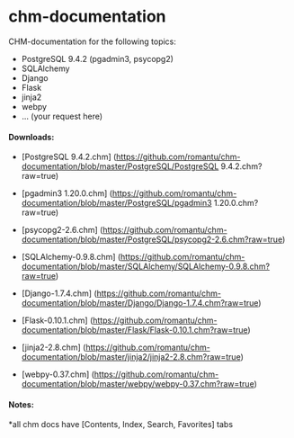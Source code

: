 # chm-documentation

CHM-documentation for the following topics:

- PostgreSQL 9.4.2 (pgadmin3, psycopg2)
- SQLAlchemy
- Django
- Flask
- jinja2
- webpy
- ... (your request here)

#### Downloads:
- [PostgreSQL 9.4.2.chm]
(https://github.com/romantu/chm-documentation/blob/master/PostgreSQL/PostgreSQL 9.4.2.chm?raw=true)

- [pgadmin3 1.20.0.chm]
(https://github.com/romantu/chm-documentation/blob/master/PostgreSQL/pgadmin3 1.20.0.chm?raw=true)

- [psycopg2-2.6.chm]
(https://github.com/romantu/chm-documentation/blob/master/PostgreSQL/psycopg2-2.6.chm?raw=true)

- [SQLAlchemy-0.9.8.chm]
(https://github.com/romantu/chm-documentation/blob/master/SQLAlchemy/SQLAlchemy-0.9.8.chm?raw=true)

- [Django-1.7.4.chm]
(https://github.com/romantu/chm-documentation/blob/master/Django/Django-1.7.4.chm?raw=true)

- [Flask-0.10.1.chm]
(https://github.com/romantu/chm-documentation/blob/master/Flask/Flask-0.10.1.chm?raw=true)

- [jinja2-2.8.chm]
(https://github.com/romantu/chm-documentation/blob/master/jinja2/jinja2-2.8.chm?raw=true)

- [webpy-0.37.chm]
(https://github.com/romantu/chm-documentation/blob/master/webpy/webpy-0.37.chm?raw=true)

#### Notes:
*all chm docs have [Contents, Index, Search, Favorites] tabs

